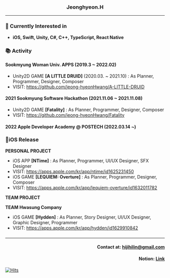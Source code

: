 ### <div align= center>Jeonghyeon.H</div>
---
### <div align= left>🎈 Currently Interested in</div>
* **iOS, Swift, Unity, C#, C++, TypeScript, React Native**
### 📚 Activity
#### **Sookmyung Woman Univ. APPS (2019.3 ~ 2022.02)**
* Unity2D GAME **[A LITTLE DRUID]** (2020.03. ~ 2021.10) : As Planner, Programmer, Designer, Composer
* VISIT: <https://github.com/jeong-hyeonHwang/A-LITTLE-DRUID>
#### **2021 Sookmyung Software Hackathon (2021.11.06 ~ 2021.11.08)**
* Unity2D GAME **[Fatality]** : As Planner, Programmer, Designer, Composer
* VISIT: <https://github.com/jeong-hyeonHwang/Fatality>
#### **2022 Apple Developer Academy @ POSTECH (2022.03.14 ~)**
### 📱iOS Release
**PERSONAL PROJECT**
* iOS APP **[NTime]** : As Planner, Programmer, UI/UX Designer, SFX Designer
* VISIT: <https://apps.apple.com/kr/app/ntime/id1625231450>
* iOS GAME **[LEQUIEM: Overture]** : As Planner, Programmer, Designer, Composer
* VISIT: <https://apps.apple.com/kr/app/lequiem-overture/id1632011782>

**TEAM PROJECT**

**TEAM Hwasung Company**
* iOS GAME **[Hydden]** : As Planner, Story Designer, UI/UX Designer, Graphic Designer, Programmer
* VISIT: <https://apps.apple.com/kr/app/hydden/id1629910842>
###
---
#### <div align = right> Contact at: hijihilin@gmail.com</div>
#### <div align = right> Notion: [Link](https://intelligent-motorcycle-2ff.notion.site/_Jeonghyeon-Hwang-c1883dab1de747bb87101f5621fd079b)</div>
<div align=left>
	
  [![Hits](https://hits.seeyoufarm.com/api/count/incr/badge.svg?url=https%3A%2F%2Fgithub.com%2Fjeong-hyeonHwang&count_bg=%2379C83D&title_bg=%23555555&icon=&icon_color=%23E7E7E7&title=hits&edge_flat=false)](https://hits.seeyoufarm.com)
	
  </div>
